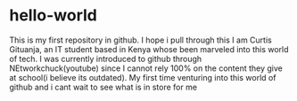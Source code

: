 # hello-world
This is my first repository in github. I hope i pull through this
I am Curtis Gituanja, an IT student based in Kenya whose been marveled into this world of tech. I was currently introduced to github through NEtworkchuck(youtube) since I cannot rely 100% on the content they give at school(i believe its outdated). My first time venturing into this world of github and i cant wait to see what is in store for me
